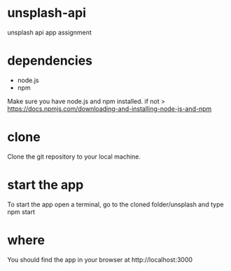 # unsplash-api
unsplash api app assignment


# dependencies
- node.js
- npm

Make sure you have node.js and npm installed.
if not > 
 https://docs.npmjs.com/downloading-and-installing-node-js-and-npm


# clone
Clone the git repository to your local machine.


# start the app
To start the app open a terminal, go to the cloned folder/unsplash and type
npm start


# where
You should find the app in your browser at 
http://localhost:3000
